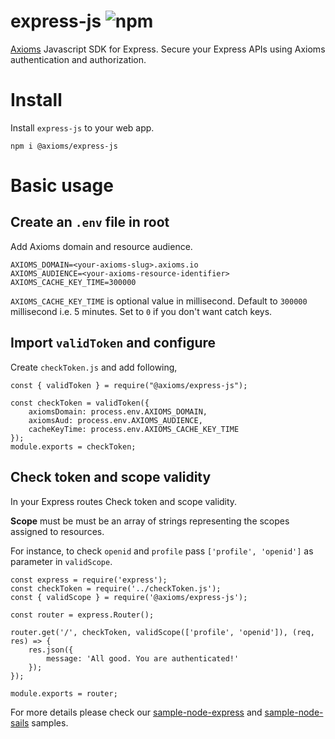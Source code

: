 # express-js ![npm](https://img.shields.io/npm/v/@axioms/express-js?style=flat-square)
[Axioms](https://axioms.io) Javascript SDK for Express. Secure your Express APIs using Axioms authentication and authorization.


# Install
Install `express-js` to your web app.

```
npm i @axioms/express-js
```

# Basic usage

## Create an `.env` file in root
Add Axioms domain and resource audience.

```
AXIOMS_DOMAIN=<your-axioms-slug>.axioms.io
AXIOMS_AUDIENCE=<your-axioms-resource-identifier>
AXIOMS_CACHE_KEY_TIME=300000
```

`AXIOMS_CACHE_KEY_TIME` is optional value in millisecond. Default to `300000` millisecond i.e. 5 minutes. Set to `0` if you don't want catch keys.

## Import `validToken` and configure
Create `checkToken.js` and add following,

```
const { validToken } = require("@axioms/express-js");

const checkToken = validToken({
    axiomsDomain: process.env.AXIOMS_DOMAIN,
    axiomsAud: process.env.AXIOMS_AUDIENCE,
    cacheKeyTime: process.env.AXIOMS_CACHE_KEY_TIME
});
module.exports = checkToken;
```

## Check token and scope validity
In your Express routes Check token and scope validity.


**Scope** must be must be an array of strings representing the scopes assigned to resources.

For instance, to check `openid` and `profile` pass `['profile', 'openid']` as parameter in `validScope`.


```
const express = require('express');
const checkToken = require('../checkToken.js');
const { validScope } = require('@axioms/express-js');

const router = express.Router();

router.get('/', checkToken, validScope(['profile', 'openid']), (req, res) => {
    res.json({
        message: 'All good. You are authenticated!'
    });
});

module.exports = router;
```

For more details please check our [sample-node-express](https://github.com/axioms-io/sample-node-express) and [sample-node-sails](https://github.com/axioms-io/sample-node-sails) samples.